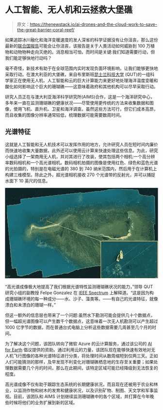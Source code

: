 # 人工智能、无人机和云拯救大堡礁

> 原文：<https://thenewstack.io/ai-drones-and-the-cloud-work-to-save-the-great-barrier-coral-reef/>

如果追踪冰川融化和海洋变暖速度的发人深省的科学证据没有让你沮丧，那么这份最新的[联合国报告](https://www.apnews.com/aaf1091c5aae40b0a110daaf04950672)可能会让你沮丧，该报告是关于人类活动如何威胁到 100 万植物和动物物种走向灭绝的。消息相当可怕，而时间是关键:我们知道需要行动，但我们能足够快地行动吗？

毫不奇怪，新技术有助于在全球范围内实时发现负面环境影响，让我们能够更快地采取行动。在澳大利亚的大堡礁，来自布里斯班[昆士兰科技大学](https://www.qut.edu.au/) (QUT)的一组科学家正在使用无人机、人工智能和云的巨大计算能力来更好地处理海洋温度变暖和酸化如何影响这个巨大的珊瑚礁——这意味着政府和其他机构可以尽早采取行动。

研究人员正在与澳大利亚海洋科学研究所(AIMS)合作，这是一个海洋研究中心，多年来一直在监测珊瑚礁的健康状况——尽管使用更传统的方法来收集数据和图像，使用飞机、直升机、卫星和海洋调查。虽然这些方法可行，但它们成本高昂，而且收集的图像分辨率通常较低，梳理数据可能需要数周时间。

## 光谱特征

这就是人工智能和无人机技术可以发挥作用的地方，允许研究人员在短时间内廉价而快速地收集大量数据，此外还可以使用云计算来快速处理这些信息。为此，研究小组选择了一架商用无人机，并对其进行了改装，使其包括两个相机:一个高分辨率数码相机和一个高光谱相机。数码相机拍摄的图像是使用红色、绿色和蓝色光谱的光拍摄的，特别是在电磁光谱的 380 到 740 纳米范围内，然后用于在计算机上构建三维模型。除此之外，超光谱相机接收 270 个光谱带的反射光，并可以捕捉水面下 10 英尺的信息。

![](img/1f71dc2a38049732b79e29cbb60fe38f.png)

“高光谱成像极大地提高了我们根据光谱特性监测珊瑚礁状况的能力，”领导 QUT 研究小组的副教授 Felipe Gonzalez 在 [IEEE Spectrum](https://spectrum.ieee.org/tech-talk/energy/environment/how-to-keep-a-close-eye-on-australias-great-barrier-reef) 上解释道。“这是因为构成珊瑚礁环境的每一种成分——水、沙子、藻类等。——有自己的光谱特征，就像漂白和未漂白的珊瑚一样。”

但这一额外的信息层也带来了一个问题:虽然水下勘测可能会提供几十个数据点，但一幅超光谱图像可以产生数千个数据点，这意味着一次无人机勘测可以产生超过 1000 亿字节的数据，而在普通台式电脑上分析这些数据需要几周甚至几个月的时间。

为了解决这个问题，该团队转向了微软 Azure 的云计算服务，通过该公司的 [AI for Earth](https://www.microsoft.com/en-us/ai/ai-for-earth) 倡议提供的资助。通过利用云的力量，该团队现在能够快速有效地对无人机飞行图像的各种光谱特征进行分类，将处理时间从数周缩短到仅两三天。正如人们可能猜测的那样，及早发现不利变化对珊瑚礁栖息地的生存至关重要；如果处理数据需要几个月的时间，那么在此期间，该特定区域可能已经降级到无法恢复的程度。

高光谱成像不仅有助于跟踪生态系统的长期健康状况，而且现在还被用于农业和林业，以监测作物和树木的发育和健康状况，以及识别矿物、制图、天文学和军事监视。目前，该团队和 AIMS 计划继续监测珊瑚礁中的各个区域，并打算在今年晚些时候将他们的业务扩展到新的区域。

<svg xmlns:xlink="http://www.w3.org/1999/xlink" viewBox="0 0 68 31" version="1.1"><title>Group</title> <desc>Created with Sketch.</desc></svg>